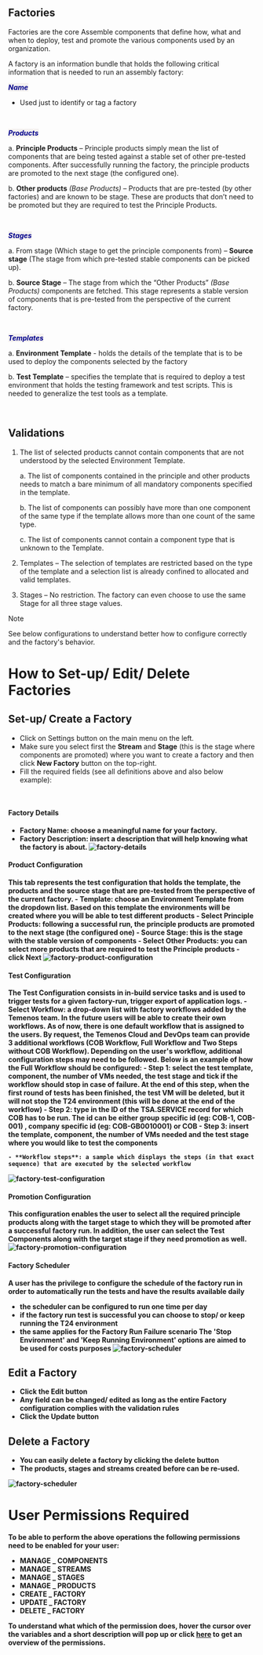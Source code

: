 
## Factories ##

Factories are the core Assemble components that define how, what and when to deploy, test and promote the various components used by an organization. 

A factory is an information bundle that holds the following critical information that is needed to run an assembly factory:


*<span style="background-color: #f4f1ef;color: DarkBlue;"><b>Name</b></span>* &nbsp;

- Used just to identify or tag a factory

<br>

*<span style="background-color: #f4f1ef;color: DarkBlue;"><b>Products</b></span>* &nbsp;

a. **Principle Products** – Principle products simply mean the list of components that are being tested against a stable set of other pre-tested components. After successfully running the factory, the principle products are promoted to the next stage (the configured one).

b. **Other products** *(Base Products)* – Products that are pre-tested (by other factories) and are known to be stage.  These are products that don’t need to be promoted but they are required to test the Principle Products.

<br>

*<span style="background-color: #f4f1ef;color: DarkBlue;"><b>Stages</b></span>* &nbsp;

a. From stage (Which stage to get the principle components from) – **Source stage** (The stage from which pre-tested stable components can be picked up).

b. **Source Stage** – The stage from which the “Other Products” *(Base Products)* components are fetched. This stage represents a stable version of components that is pre-tested from the perspective of the current factory.


<br>

*<span style="background-color: #f4f1ef;color: DarkBlue;"><b>Templates</b></span>* &nbsp;

a. **Environment Template** - holds the details of the template that is to be used to deploy the components selected by the factory

b. **Test Template** – specifies the template that is required to deploy a test environment that holds the testing framework and test scripts. This is needed to generalize the test tools as a template.

<br>


## Validations ##

1. The list of selected products cannot contain components that are not understood by the selected Environment Template. 

    a. The list of components contained in the principle and other products needs to match a bare minimum of all mandatory components specified in the template.

    b. The list of components can possibly have more than one component of the same type if the template allows more than one count of the same type.

    c. The list of components cannot contain a component type that is unknown to the Template.


2. Templates – The selection of templates are restricted based on the type of the template and a selection list is already confined to allocated and valid templates.

3. Stages – No restriction. The factory can even choose to use the same Stage for all three stage values.


> [!Note]
> See below configurations to understand better how to configure correctly and the factory's behavior.

# How to Set-up/ Edit/ Delete Factories 

## Set-up/ Create a Factory ##

- Click on Settings button on the main menu on the left.
- Make sure you select first the **Stream** and **Stage** (this is the stage where components are promoted) where you want to create a factory and then click **New Factory** button on the top-right.
- Fill the required fields (see all definitions above and also below example):
<b>
</br>

#### Factory Details ####
- **Factory Name**: choose a meaningful name for your factory.
- **Factory Description**: insert a description that will help knowing what the factory is about.
![factory-details](./images/factory-details.png)

#### Product Configuration ####
This tab represents the test configuration that holds the template, the products and the source stage that are pre-tested from the perspective of the current factory.
    - **Template**: choose an Environment Template from the dropdown list. Based on this template  the environments will be created where you will be able to test different products
    - **Select Principle Products**: following a successful run, the principle products are promoted to the next stage (the configured one)
    - **Source Stage**: this is the stage with the stable version of components
    - **Select Other Products**: you can select more products that are required to test the Principle products
    - click **Next**
![factory-product-configuration](./images/factory-product-configuration.png) 

#### Test Configuration
The Test Configuration consists in in-build service tasks and is used to  trigger tests for a given factory-run, trigger export of application logs.
    - **Select Workflow**: a drop-down list with factory workflows added by the Temenos team. In the future users will be able to create their own workflows. As of now, there is one default workflow that is assigned to the users. By request, the Temenos Cloud and DevOps team can provide 3 additional workflows (COB Workflow, Full Workflow and Two Steps without COB Workflow). Depending on the user's workflow, additional configuration steps may need to be followed. Below is an example of how the Full Workflow should be configured:
        - **Step 1**: select the test template, component, the number of VMs needed, the test stage and tick if the workflow should stop in case of failure. At the end of this step, when the first round of tests has been finished, the test VM will be deleted, but it will not stop the T24 environment (this will be done at the end of the workflow)
        - **Step 2**: type in the ID of the TSA.SERVICE record for which COB has to be run. The id can be either group specific id (eg: COB-1, COB-001) , company specific id (eg: COB-GB0010001) or COB 
        - **Step 3**:  insert the template, component, the number of VMs needed and the test stage  where you would like to test the components

    - **Workflow steps**: a sample which displays the steps (in that exact sequence) that are executed by the selected workflow
![factory-test-configuration](./images/factory-test-configuration.png)

#### Promotion Configuration
This configuration enables the user to select all the required principle products along with the target stage to which they will be promoted after a successful factory run. In addition, the user can select the Test Components along with the target stage if they need promotion as well. 
![factory-promotion-configuration](./images/factory-promotion-configuration.png)

#### Factory Scheduler
A user has the privilege to configure the schedule of the factory run in order to automatically run the tests and have the results available daily
- the scheduler can be configured to run one time per day
- if the factory run test is successful you can choose to stop/ or keep running the T24 environment
- the same applies for the Factory Run Failure scenario
The 'Stop Environment' and 'Keep Running Environment' options are aimed to be used for costs purposes
![factory-scheduler](./images/factory-scheduler.png)


## Edit a Factory ##

- Click the **Edit** button
- Any field can be changed/ edited as long as the entire Factory configuration complies with the validation rules
- Click the **Update** button


## Delete a Factory ##

- You can easily delete a factory by clicking the **delete** button
- The products, stages and streams created before can be re-used.

![factory-scheduler](./images/factory-edit-delete.png)

# User Permissions Required
To be able to perform the above operations the following permissions need to be enabled for your user:

- MANAGE _ COMPONENTS
- MANAGE _ STREAMS
- MANAGE _ STAGES
- MANAGE _ PRODUCTS
- CREATE _ FACTORY
- UPDATE _ FACTORY
- DELETE _ FACTORY



To understand what which of the permission does, hover the cursor over the variables and a short description will pop up or click [here](http://documentation.temenos.cloud/home/techguides/user-permissions) to get an overview of the permissions.
